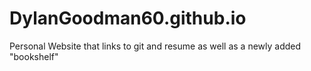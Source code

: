 # DylanGoodman60.github.io
Personal Website that links to git and resume as well as a newly added "bookshelf"
